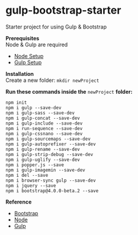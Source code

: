 # gulp-bootstrap-starter
Starter project for using Gulp & Bootstrap

**Prerequisites**  
Node & Gulp are required  
- [Node Setup](https://nodejs.org)  
- [Gulp Setup](https://github.com/gulpjs/gulp/blob/master/docs/getting-started.md)  
  
**Installation**  
Create a new folder: `mkdir newProject`

**Run these commands inside the** `newProject` **folder:**  

```
npm init   
npm i gulp --save-dev    
npm i gulp-sass --save-dev  
npm i gulp-concat --save-dev  
npm i gulp-include --save-dev  
npm i run-sequence --save-dev  
npm i gulp-cssnano --save-dev  
npm i gulp-sourcemaps --save-dev  
npm i gulp-autoprefixer --save-dev  
npm i gulp-rename --save-dev   
npm i gulp-strip-debug --save-dev   
npm i gulp-uglify --save-dev   
npm i popper.js --save  
npm i gulp-imagemin --save-dev   
npm i del --save   
npm i browser-sync gulp --save-dev  
npm i jquery --save  
npm i bootstrap@4.0.0-beta.2 --save  
```

**Reference**  
- [Bootstrap](http://getbootstrap.com/)  
- [Node](https://nodejs.org/)  
- [Gulp](https://gulpjs.com/)  
